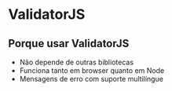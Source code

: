# ValidatorJS

## Porque usar ValidatorJS

* Não depende de outras bibliotecas
* Funciona tanto em browser quanto em Node
* Mensagens de erro com suporte multilíngue